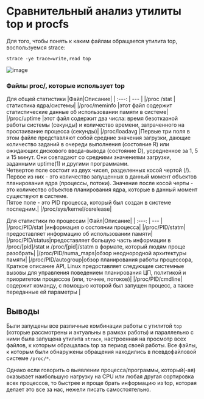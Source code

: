# Сравнительный анализ утилиты top и procfs
Для того, чтобы понять к каким файлам обращается утилита top, воcпользуемся strace:

    strace -ye trace=write,read top

![image](https://github.com/Saeshnikov/Linux-monitoring-utility/assets/121693400/bf3bbd5d-809f-483c-859a-3ab614a298fa)

### Файлы proc/, которые использует top ###

Для общей статистики
|Файл|Описание|
| :---: | --- |
|/proc /stat | статистика ядра/системы| 
|/proc/meminfo |этот файл содержит статистические данные об использовании памяти в системе|
|/proc/uptime |этот файл содержит два числа: время безотказной работы системы (секунды) и количество времени, затраченного на простаивание процесса (секунды)|
|/proc/loadavg |Первые три поля в этом файле представляют собой средние значения загрузки, дающие количество заданий в очереди выполнения (состояние R) или ожидающих дискового ввода-вывода (состояние D), усредненное за 1, 5 и 15 минут. Они совпадают со средними значениями загрузки, заданными uptime(1) и другими программами. <br>Четвертое поле состоит из двух чисел, разделенных косой чертой (/). Первое из них - это количество запущенных в данный момент объектов планирования ядра (процессы, потоки). Значение после косой черты - это количество объектов планирования ядра, которые в данный момент существуют в системе. <br>Пятое поле - это PID процесса, который был создан в системе последним.|
|/proc/sys/kernel/osrelease|

Для статистики по процессам
|Файл|Описание|
| :---: | --- |
|/proc/PID/stat |информация о состоянии процесса|
|/proc/PID/statm|предоставляет информацию об использовании памяти|
|/proc/PID/status|предоставляет большую часть информации в /proc/[pid]/stat и /proc/[pid]/statm в формате, который людям проще разобрать|
|/proc/PID/numa_maps|обзор неоднородной архитектуры памяти|
|/proc/PID/autogroup|обзор планирования работы процессора, Краткое описание API, Linux предоставляет следующие системные вызовы для управления поведением планирования ЦП, политикой и приоритетом процессов (или, точнее, потоков)|
|/proc/PID/cmdline| содержит команду, с помощью которой был запущен процесс, а также переданные ей параметры |

## Выводы ##
Были запущены все различные комбинации работы с утилитой `top` (которые рассмотрены и актуальны в рамках работы) и параллельно с ними была запущена утилита `strace`, 
настроенная на просмотр всех файлов, к которым обращалась top за период своей работы. Все файлы, к которым были обнаружены обращения находились в псевдофайловой системе `/proc/*`.

Однако если говорить о выявлении процесса/программы, который(-ая) оказывает наибольшую нагрузку на CPU или любая другая сортировка всех процессов, то быстрее и проще брать информацию из top, 
которая делает это все за нас, нежели писать самостоятельно.
